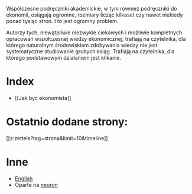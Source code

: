 Współczesne podręczniki akademickie, w tym również podręczniki do ekonomii, osiągają ogromne, rozmiary licząc kilkaset czy nawet niekiedy ponad tysiąc stron. I to jest ogromny problem.

Autorzy tych, niewątpliwie niezwykle ciekawych i możliwie kompletnych opracowań współczesnej wiedzy ekonomicznej, trafiają na czytelnika, dla którego naturalnym środowiskiem zdobywania wiedzy nie jest systematyczne studiowanie grubych ksiąg. Trafiają na czytelnika, dla którego podstawowym działaniem jest klikanie. 

# Index
* [[Jak byc ekonomista]]


# Ostatnio dodane strony:
[[z:zettels?tag=strona&limit=10&timeline]]

# Inne
* [English](https://gkwiatk.github.io/economics/)
* Oparte na [neuron](https://neuron.zettel.page/)
